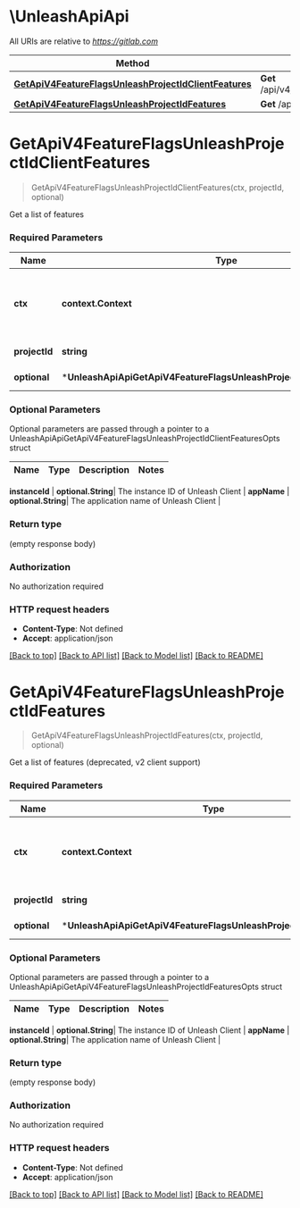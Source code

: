 # \UnleashApiApi

All URIs are relative to *https://gitlab.com*

Method | HTTP request | Description
------------- | ------------- | -------------
[**GetApiV4FeatureFlagsUnleashProjectIdClientFeatures**](UnleashApiApi.md#GetApiV4FeatureFlagsUnleashProjectIdClientFeatures) | **Get** /api/v4/feature_flags/unleash/{project_id}/client/features | 
[**GetApiV4FeatureFlagsUnleashProjectIdFeatures**](UnleashApiApi.md#GetApiV4FeatureFlagsUnleashProjectIdFeatures) | **Get** /api/v4/feature_flags/unleash/{project_id}/features | 


# **GetApiV4FeatureFlagsUnleashProjectIdClientFeatures**
> GetApiV4FeatureFlagsUnleashProjectIdClientFeatures(ctx, projectId, optional)


Get a list of features

### Required Parameters

Name | Type | Description  | Notes
------------- | ------------- | ------------- | -------------
 **ctx** | **context.Context** | context for authentication, logging, cancellation, deadlines, tracing, etc.
  **projectId** | **string**| The ID of a project | 
 **optional** | ***UnleashApiApiGetApiV4FeatureFlagsUnleashProjectIdClientFeaturesOpts** | optional parameters | nil if no parameters

### Optional Parameters
Optional parameters are passed through a pointer to a UnleashApiApiGetApiV4FeatureFlagsUnleashProjectIdClientFeaturesOpts struct

Name | Type | Description  | Notes
------------- | ------------- | ------------- | -------------

 **instanceId** | **optional.String**| The instance ID of Unleash Client | 
 **appName** | **optional.String**| The application name of Unleash Client | 

### Return type

 (empty response body)

### Authorization

No authorization required

### HTTP request headers

 - **Content-Type**: Not defined
 - **Accept**: application/json

[[Back to top]](#) [[Back to API list]](../README.md#documentation-for-api-endpoints) [[Back to Model list]](../README.md#documentation-for-models) [[Back to README]](../README.md)

# **GetApiV4FeatureFlagsUnleashProjectIdFeatures**
> GetApiV4FeatureFlagsUnleashProjectIdFeatures(ctx, projectId, optional)


Get a list of features (deprecated, v2 client support)

### Required Parameters

Name | Type | Description  | Notes
------------- | ------------- | ------------- | -------------
 **ctx** | **context.Context** | context for authentication, logging, cancellation, deadlines, tracing, etc.
  **projectId** | **string**| The ID of a project | 
 **optional** | ***UnleashApiApiGetApiV4FeatureFlagsUnleashProjectIdFeaturesOpts** | optional parameters | nil if no parameters

### Optional Parameters
Optional parameters are passed through a pointer to a UnleashApiApiGetApiV4FeatureFlagsUnleashProjectIdFeaturesOpts struct

Name | Type | Description  | Notes
------------- | ------------- | ------------- | -------------

 **instanceId** | **optional.String**| The instance ID of Unleash Client | 
 **appName** | **optional.String**| The application name of Unleash Client | 

### Return type

 (empty response body)

### Authorization

No authorization required

### HTTP request headers

 - **Content-Type**: Not defined
 - **Accept**: application/json

[[Back to top]](#) [[Back to API list]](../README.md#documentation-for-api-endpoints) [[Back to Model list]](../README.md#documentation-for-models) [[Back to README]](../README.md)

